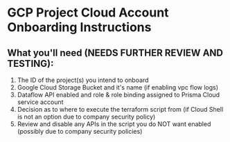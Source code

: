 # GCP Project Cloud Account Onboarding Instructions


## What you'll need (NEEDS FURTHER REVIEW AND TESTING):
1. The ID of the project(s) you intend to onboard
2. Google Cloud Storage Bucket and it's name (if enabling vpc flow logs)
3. Dataflow API enabled and role & role binding assigned to Prisma Cloud service account
4. Decision as to where to execute the terraform script from (if Cloud Shell is not an option due to company security policy)
5. Review and disable any APIs in the script you do NOT want enabled (possibly due to company security policies)
